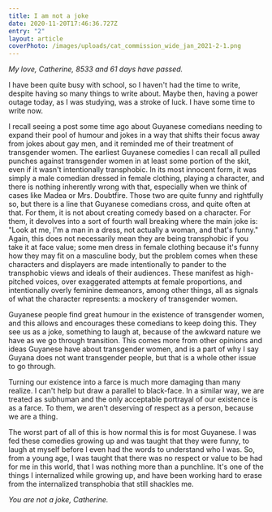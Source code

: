 ```yaml
---
title: I am not a joke
date: 2020-11-20T17:46:36.727Z
entry: "2"
layout: article
coverPhoto: /images/uploads/cat_commission_wide_jan_2021-2-1.png
---
```

*My love, Catherine, 8533 and 61 days have passed.*

I have been quite busy with school, so I haven't had the time to write, despite having so many things to write about. Maybe then, having a power outage today, as I was studying, was a stroke of luck. I have some time to write now.

I recall seeing a post some time ago about Guyanese comedians needing to expand their pool of humour and jokes in a way that shifts their focus away from jokes about gay men, and it reminded me of their treatment of transgender women. The earliest Guyanese comedies I can recall all pulled punches against transgender women in at least some portion of the skit, even if it wasn't intentionally transphobic. In its most innocent form, it was simply a male comedian dressed in female clothing, playing a character, and there is nothing inherently wrong with that, especially when we think of cases like Madea or Mrs. Doubtfire. Those two are quite funny and rightfully so, but there is a line that Guyanese comedians cross, and quite often at that. For them, it is not about creating comedy based on a character. For them, it devolves into a sort of fourth wall breaking where the main joke is: "Look at me, I'm a man in a dress, not actually a woman, and that's funny." Again, this does not necessarily mean they are being transphobic if you take it at face value; some men dress in female clothing because it's funny how they may fit on a masculine body, but the problem comes when these characters and displayers are made intentionally to pander to the transphobic views and ideals of their audiences. These manifest as high-pitched voices, over exaggerated attempts at female proportions, and intentionally overly feminine demeanors, among other things, all as signals of what the character represents: a mockery of transgender women.

Guyanese people find great humour in the existence of transgender women, and this allows and encourages these comedians to keep doing this. They see us as a joke, something to laugh at, because of the awkward nature we have as we go through transition. This comes more from other opinions and ideas Guyanese have about transgender women, and is a part of why I say Guyana does not want transgender people, but that is a whole other issue to go through.

Turning our existence into a farce is much more damaging than many realize. I can't help but draw a parallel to black-face. In a similar way, we are treated as subhuman and the only acceptable portrayal of our existence is as a farce. To them, we aren't deserving of respect as a person, because we are a thing.

The worst part of all of this is how normal this is for most Guyanese. I was fed these comedies growing up and was taught that they were funny, to laugh at myself before I even had the words to understand who I was. So, from a young age, I was taught that there was no respect or value to be had for me in this world, that I was nothing more than a punchline. It's one of the things I internalized while growing up, and have been working hard to erase from the internalized transphobia that still shackles me.

*You are not a joke, Catherine.*